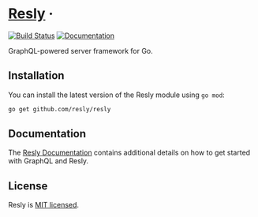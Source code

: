 # [Resly](https://resly.github.io/resly) &middot;
[![Build Status][BuildStatus]](https://travis-ci.org/resly/resly)
[![Documentation][Documentation]](https://godoc.org/github.com/resly/resly)

GraphQL-powered server framework for Go.

## Installation

You can install the latest version of the Resly module using `go mod`:
```bash
go get github.com/resly/resly
```

## Documentation

The [Resly Documentation](https://resly.github.io/resly) contains additional
details on how to get started with GraphQL and Resly.

## License

Resly is [MIT licensed](LICENSE).

[BuildStatus]: https://travis-ci.org/resly/resly.svg?branch=master
[Documentation]: https://godoc.org/github.com/resly/resly?status.svg

